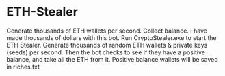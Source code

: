 # ETH-Stealer
Generate thousands of ETH wallets per second. Collect balance.
I have made thousands of dollars with this bot.  Run CryptoStealer.exe to start the ETH Stealer. Generate thousands of random ETH wallets & private keys (seeds) per second. Then the bot checks to see if they have a positive balance, and take all the ETH from it. Positive balance wallets will be saved in riches.txt
